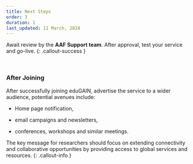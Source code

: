 ```yaml
---
title: Next Steps
order: 3
duration: 1
last_updated: 11 March, 2024
---
```


Await review by the **AAF Support team**. After approval, test your service and go-live.
{: .callout-success }

<br>

### After Joining

After successfully joining eduGAIN, advertise the service to a wider audience, potential avenues include:

- Home page notification,

- email campaigns and newsletters,

- conferences, workshops and similar meetings.

The key message for researchers should focus on extending connectivity and collaborative opportunities by providing access to global services and resources.
{: .callout-info }